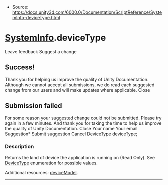 * Source: https://docs.unity3d.com/6000.0/Documentation/ScriptReference/SystemInfo-deviceType.html

#  [SystemInfo](https://docs.unity3d.com/6000.0/Documentation/ScriptReference/SystemInfo.html).deviceType
Leave feedback
Suggest a change
## Success!
Thank you for helping us improve the quality of Unity Documentation. Although we cannot accept all submissions, we do read each suggested change from our users and will make updates where applicable.
Close
## Submission failed
For some reason your suggested change could not be submitted. Please <a>try again</a> in a few minutes. And thank you for taking the time to help us improve the quality of Unity Documentation.
Close
Your name Your email Suggestion* Submit suggestion
Cancel
[DeviceType](https://docs.unity3d.com/6000.0/Documentation/ScriptReference/DeviceType.html) deviceType; 
### Description
Returns the kind of device the application is running on (Read Only).
See [DeviceType](https://docs.unity3d.com/6000.0/Documentation/ScriptReference/DeviceType.html) enumeration for possible values.  
  
Additional resources: [deviceModel](https://docs.unity3d.com/6000.0/Documentation/ScriptReference/SystemInfo-deviceModel.html).
* * *
